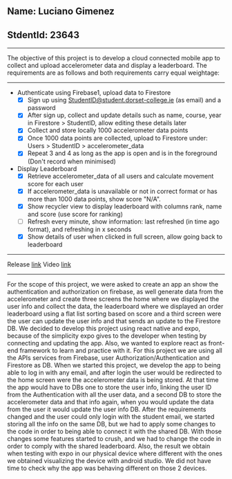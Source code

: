 
## Name: Luciano Gimenez
## StdentId: 23643 

---

The objective of this project is to develop a cloud connected mobile app to collect and upload accelerometer data and display a leaderboard. 
The requirements are as follows and both requirements carry equal weightage:

---

- Authenticate using Firebase1, upload data to Firestore
    - [x] Sign up using StudentID@student.dorset-college.ie (as email) and a password
    - [x] After sign up, collect and update details such as name, course, year in Firestore > StudentID, allow editing these details later
    - [x] Collect and store locally 1000 accelerometer data points
    - [x] Once 1000 data points are collected, upload to Firestore under: Users > StudentID > accelerometer_data
    - [x] Repeat 3 and 4 as long as the app is open and is in the foreground (Don't record when minimised)
- Display Leaderboard
    - [x] Retrieve accelerometer_data of all users and calculate movement score for each user
    - [x] If accelerometer_data is unavailable or not in correct format or has more than 1000 data points, show score "N/A".
    - [x] Show recycler view to display leaderboard with columns rank, name and score (use score for ranking)
    - [ ] Refresh every minute, show information: last refreshed (in time ago format), and refreshing in x seconds
    - [x] Show details of user when clicked in full screen, allow going back to leaderboard

---

Release [link](https://github.com/23643studentdorset/CA1-Group/releases/tag/v1.0.2)
Video [link](https://youtu.be/L2_1wloWN8g)

---

For the scope of this project, we were asked to create an app an show the authentication and authorization on firebase, as well generate data from the accelerometer and create three screens the home where we displayed the user info and collect the data, the leaderboard where we displayed an order leaderboard using a flat list sorting based on score and a third screen were the user can update the user info and that sends an update to the Firestore DB.
We decided to develop this project using react native and expo, because of the simplicity expo gives to the developer when testing by connecting and updating the app. Also, we wanted to explore react as front-end framework to learn and practice with it. For this project we are using all the APIs services from Firebase, user Authorization/Authentication and Firestore as DB.
When we started this project, we develop the app to being able to log in with any email, and after login the user would be redirected to the home screen were the accelerometer data is being stored. At that time the app would have to DBs one to store the user info, linking the user ID from the Authentication with all the user data, and a second DB to store the accelerometer data and that info again, when you would update the data from the user it would update the user info DB. After the requirements changed and the user could only login with the student email, we started storing all the info on the same DB, but we had to apply some changes to the code in order to being able to connect it with the shared DB.
With those changes some features started to crush, and we had to change the code in order to comply with the shared leaderboard. Also, the result we obtain when testing with expo in our physical device where different with the ones we obtained visualizing the device with android studio. We did not have time to check why the app was behaving different on those 2 devices.
